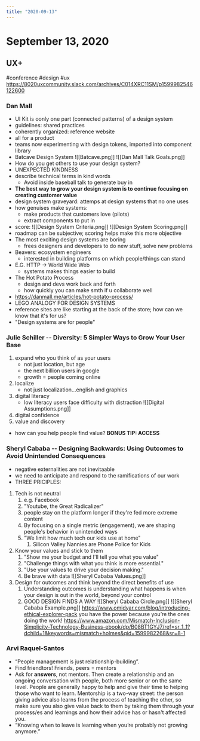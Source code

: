 ```yaml
---
title: "2020-09-13"
---
```


# September 13, 2020
## UX+
#conference #design #ux 
https://8020uxcommunity.slack.com/archives/C014XRC11SM/p1599982546122600
### Dan Mall
- UI Kit is oonly one part (connected patterns) of a design system
- guidelines: shared practices
- coherently organized: reference website
- all for a product
- teams now experimenting with design tokens, imported into component library
- Batcave Design System
![[Batcave.png]]
![[Dan Mall Talk Goals.png]]
- How do you get others to use your design system?
- UNEXPECTED KINDNESS
- describe technical terms in kind words
	- Avoid inside baseball talk to generate buy in
- **The best way to grow your design system is to continue focusing on creating customer value**
- design system graveyard: attemps at design systems that no one uses
- how genuises make systems:
	- make products that customers love (pilots)
	- extract components to put in 
- score:
![[Design System Criteria.png]]
![[Design System Scoring.png]]
- roadmap can be subjective; scoring helps make this more objective
- The most exciting design systems are boring
	- frees designers and developers to do new stuff, solve new problems
- Beavers: ecosystem engineers
	- interested in building platforms on which people/things can stand
- E.G. HTTP -> World Wide Web
	- systems makes things easier to build
- The Hot Potato Process
	- design and devs work back and forth
	- how quickly you can make smth if u collaborate well 
- https://danmall.me/articles/hot-potato-process/
- LEGO ANALOGY FOR DESIGN SYSTEMS
- reference sites are like starting at the back of the store; how can we know that it's for us?
- "Design systems are for people"

### Julie Schiller -- Diversity: 5 Simpler Ways to Grow Your User Base
1. expand who you think of as your users
	- not just location, but age
	- the next billion users in google
	- growth = people coming online
2. localize
	- not just localization...english and graphics
3. digital literacy
	- low literacy users face difficulty with distraction
![[Digital Assumptions.png]]
4. digital confidence
5. value and discovery
 - how can you help people find value?
**BONUS TIP: ACCESS**

### Sheryl Cababa -- Designing Backwards: Using Outcomes to Avoid Unintended Consequences
- negative externalities are not inevitaable
- we need to anticipate and respond to the ramifications of our work
- THREE PRICIPLES:
1. Tech is not neutral
	1. e.g. Facebook
	2. "Youtube, the Great Radicalizer"
	3. people stay on the platform longer if they're fed more extreme content
	4. By focusing on a single metric (engagement), we are shaping people's behavior in unintended ways
	5. "We limit how much tech our kids use at home"
		1. Silicon Valley Nannies are Phone Police for Kids
2. Know your values and stick to them
	1. "Show me your budget and I'll tell you what you value"
	2. "Challenge things with what you think is more essential." 
	3. "Use your values to drive your decision making."	
	4. Be brave with data
![[Sheryl Cababa Values.png]]
3. Design for outcomes and think beyond the direct benefits of use
	1. Understanding outcomes is understanding what happens is when your design is out in the world, beyond your control
	2. GOOD DESIGN FINDS A WAY
![[Sheryl Cababa Circle.png]]
![[Sheryl Cababa Example.png]]
https://www.omidyar.com/blog/introducing-ethical-explorer-pack
you have the power because you’re the ones doing the work!
https://www.amazon.com/Mismatch-Inclusion-Simplicity-Technology-Business-ebook/dp/B08BT1GYJ7/ref=sr_1_1?dchild=1&keywords=mismatch+holmes&qid=1599982268&sr=8-1

### Arvi Raquel-Santos
- “People management is just relationship-building”. 
- Find friendtors! Friends, peers = mentors
- Ask for **answers**, not mentors. Then create a relationship and an ongoing conversation with people, both more senior or on the same level. People are generally happy to help and give their time to helping those who want to learn. Mentorship is a two-way street: the person giving advice also learns from the process of teaching the other, so make sure you also give value back to them by taking them through your process/es and learnings and how their advice has or hasn't affected you.
- “Knowing when to leave is learning when you’re probably not growing anymore.”

